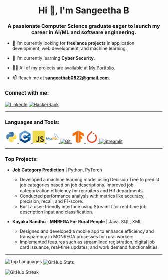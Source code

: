 <h1 align="center">Hi 👋, I'm Sangeetha B</h1>
<h3 align="center">A passionate Computer Science graduate eager to launch my career in AI/ML and software engineering.</h3>

- 🔭 I’m currently looking for **freelance projects** in application development, web development, and machine learning.
  
- 🌱 I’m currently learning **Cyber Security**.

- 👨‍💻 All of my projects are available at [My Portfolio](https://sangeetha0822.github.io/protfolio_sangeetha_b/).

- 📫 Reach me at **sangeethab0822@gmail.com**.

<h3 align="left">Connect with me:</h3>
<p align="left">
<a href="https://www.linkedin.com/in/sangeethab0822/" target="blank"><img align="center" src="https://raw.githubusercontent.com/rahuldkjain/github-profile-readme-generator/master/src/images/icons/Social/linked-in-alt.svg" alt="LinkedIn" height="30" width="40" /></a>
<a href="https://www.hackerrank.com/sangeetha_b" target="blank"><img align="center" src="https://raw.githubusercontent.com/rahuldkjain/github-profile-readme-generator/master/src/images/icons/Social/hackerrank.svg" alt="HackerRank" height="30" width="40" /></a>
</p>

---

<h3 align="left">Languages and Tools:</h3>
<p align="left"> 
  <a href="https://www.python.org" target="_blank"> <img src="https://raw.githubusercontent.com/devicons/devicon/master/icons/python/python-original.svg" alt="Python" width="40" height="40"/> </a> 
  <a href="https://www.w3schools.com/cpp/" target="_blank"> <img src="https://raw.githubusercontent.com/devicons/devicon/master/icons/cplusplus/cplusplus-original.svg" alt="C++" width="40" height="40"/> </a>
  <a href="https://developer.mozilla.org/en-US/docs/Web/JavaScript" target="_blank"> <img src="https://raw.githubusercontent.com/devicons/devicon/master/icons/javascript/javascript-original.svg" alt="JavaScript" width="40" height="40"/> </a>
  <a href="https://www.mysql.com/" target="_blank"> <img src="https://raw.githubusercontent.com/devicons/devicon/master/icons/mysql/mysql-original-wordmark.svg" alt="MySQL" width="40" height="40"/> </a>
  <a href="https://git-scm.com/" target="_blank"> <img src="https://www.vectorlogo.zone/logos/git-scm/git-scm-icon.svg" alt="Git" width="40" height="40"/> </a>
  <a href="https://www.tensorflow.org/" target="_blank"> <img src="https://raw.githubusercontent.com/devicons/devicon/master/icons/tensorflow/tensorflow-original.svg" alt="TensorFlow" width="40" height="40"/> </a>
  <a href="https://pytorch.org/" target="_blank"> <img src="https://raw.githubusercontent.com/devicons/devicon/master/icons/pytorch/pytorch-original.svg" alt="PyTorch" width="40" height="40"/> </a>
  <a href="https://streamlit.io/" target="_blank"> <img src="https://www.vectorlogo.zone/logos/streamlit/streamlit-icon.svg" alt="Streamlit" width="40" height="40"/> </a>
</p>

---

<h3 align="left">Top Projects:</h3>

- **Job Category Prediction** | Python, PyTorch  
  - Developed a machine learning model using Decision Tree to predict job categories based on job descriptions. Improved job categorization efficiency for recruiters and HR departments.
  - Conducted performance analysis with metrics like accuracy, precision, recall, and F1-score.
  - Built a user-friendly interface using Streamlit for real-time job description input and classification.

- **Kayaka Bandhu - MNREGA For Rural People** | Java, SQL, XML  
  - Designed and developed a mobile app to enhance efficiency and transparency in MGNREGA processes for rural workers.
  - Implemented features such as streamlined registration, digital job card issuance, real-time updates, and work demand functionalities.

---

<p><img align="left" src="https://github-readme-stats.vercel.app/api/top-langs?username=sangeetha0822&show_icons=true&locale=en&layout=compact" alt="Top Languages" /></p>

<p>&nbsp;<img align="center" src="https://github-readme-stats.vercel.app/api?username=sangeetha0822&show_icons=true&locale=en" alt="GitHub Stats" /></p>

<p><img align="center" src="https://github-readme-streak-stats.herokuapp.com/?user=sangeetha0822&" alt="GitHub Streak" /></p>
